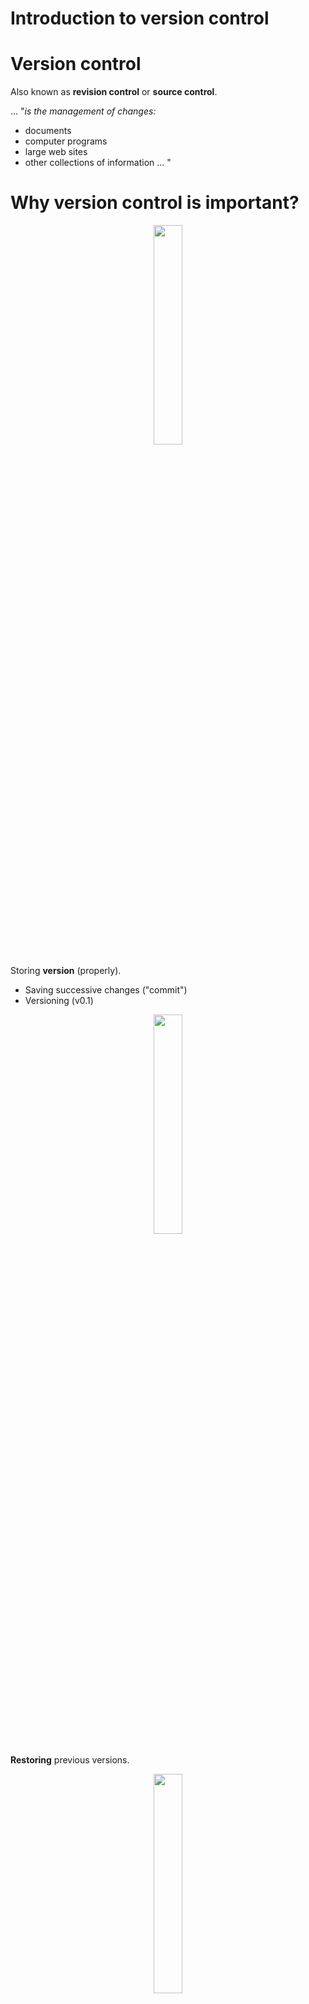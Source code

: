 
Introduction to version control
===============================================

# Version control

Also known as **revision control** or **source control**.

\... "*is the management of changes:*
-   documents
-   computer programs
-   large web sites
-   other collections of information \... "

# Why version control is important?

<div align=center>
    <img src="../../presentation_gitTraining/img//phd_comics.png" width=30%>
</div>

Storing **version** (properly).

-   Saving successive changes ("commit\")
-   Versioning (v0.1)


<div align=center>
<img src="../../presentation_gitTraining/img//storingVersion.jpg"  width=30%>
</div>

**Restoring** previous versions.

<div align=center>
<img src="../../presentation_gitTraining/img//storingVersion2.png" width=30%>
</div>

**Collaborations** (networking).

<div align=center>
<img src="../../presentation_gitTraining/img//networking.png"  width=30%>
</div>

Save **time**.

<div align=center>
<img src="../../presentation_gitTraining/img//version-control.png"  width=40%>
</div>

# Version control software

<div align=center>
<img src="../../presentation_gitTraining/img//controlVersion.png"  width=70%>
</div>
